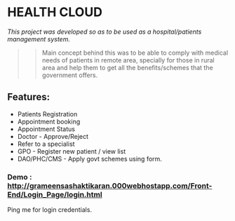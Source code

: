 # <b>HEALTH CLOUD</b>

*This project was developed so as to be used as a hospital/patients management system.*

>>Main concept behind this was to be able to comply with medical needs of patients in remote area, specially for those in rural area and help them to get all the benefits/schemes that the government offers.

## Features:
* Patients Registration
* Appointment booking
* Appointment Status
* Doctor - Approve/Reject
* Refer to a specialist
* GPO - Register new patient / view list
* DAO/PHC/CMS - Apply govt schemes using form.

### Demo : http://grameensashaktikaran.000webhostapp.com/Front-End/Login_Page/login.html

Ping me for login credentials.

